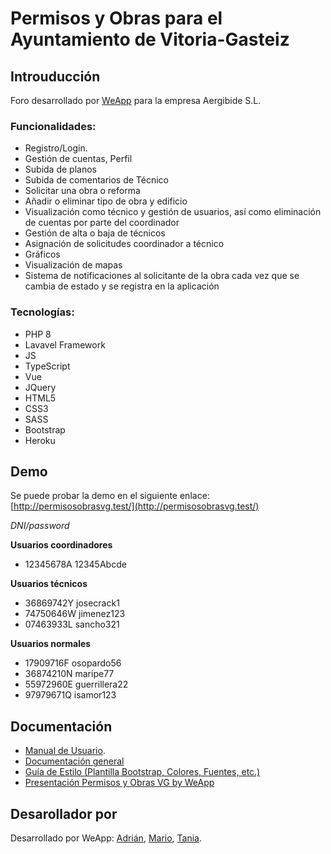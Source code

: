 # Permisos y Obras para el Ayuntamiento de Vitoria-Gasteiz
## Introuducción
Foro desarrollado por [WeApp](https://twitter.com/weappdev) para la empresa Aergibide S.L.   
### Funcionalidades:      

*  Registro/Login.
*  Gestión de cuentas, Perfil
*  Subida de planos
*  Subida de comentarios de Técnico
*  Solicitar una obra o reforma
*  Añadir o eliminar tipo de obra y edificio
*  Visualización como técnico y gestión de usuarios, así como eliminación de cuentas por parte del coordinador
*  Gestión de alta o baja de técnicos
*  Asignación de solicitudes coordinador a técnico 
*  Gráficos
*  Visualización de mapas
*  Sistema de notificaciones al solicitante de la obra cada vez que se cambia de estado y se registra en la aplicación

### Tecnologías:     

* PHP 8
* Lavavel Framework
* JS
* TypeScript
* Vue
* JQuery
* HTML5
* CSS3
* SASS
* Bootstrap
* Heroku

## Demo 
Se puede probar la demo en el siguiente enlace: [http://permisosobrasvg.test/](http://permisosobrasvg.test/) 

*DNI/password*
 
**Usuarios coordinadores**

* 12345678A     12345Abcde
 
**Usuarios técnicos**

* 36869742Y     josecrack1
* 74750646W    jimenez123
* 07463933L     sancho321
 
**Usuarios normales**

* 17909716F     osopardo56
* 36874210N     maripe77
* 55972960E     guerrillera22
* 97979671Q     isamor123



## Documentación
*   [Manual de Usuario](https://drive.google.com/file/d/1CP4r8aVmTcF2zIXy2dBIgVooc_gkQKdp/view?usp=sharing).  
*   [Documentación general](https://drive.google.com/file/d/1z5PKU7qkAN7tg9w9ZLiNnKrAaz_b-yx5/view?usp=sharing)
*   [Guía de Estilo (Plantilla Bootstrap, Colores, Fuentes, etc.)]()
*   [Presentación Permisos y Obras VG by WeApp](https://drive.google.com/file/d/1yKs6hElUgbTizD8uGsclnwg5eS9NAbux/view?usp=sharing)


## Desarollador por
Desarrollado por WeApp: [Adrián](https://github.com/adrianpisabarrogarcia), [Mario](https://github.com/mariozaton01), [Tania](https://github.com/TaniaGarciaOlarte).

